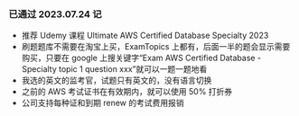 ### 已通过 2023.07.24 记

- 推荐 Udemy 课程 Ultimate AWS Certified Database Specialty 2023
- 刷题题库不需要在淘宝上买，ExamTopics 上都有，后面一半的题会显示需要购买，只要在 google 上搜关键字“Exam AWS Certified Database - Specialty topic 1 question xxx”就可以一题一题地看
- 我选的英文的监考官，试题只有英文的，没有语言切换
- 之前的 AWS 考试证书在有效期内，就可以使用 50% 打折券
- 公司支持每种证和到期 renew 的考试费用报销